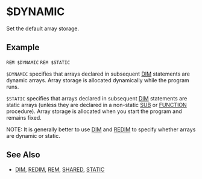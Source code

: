 # $DYNAMIC

Set the default array storage.

## Example

`REM $DYNAMIC`
`REM $STATIC`

`$DYNAMIC` specifies that arrays declared in subsequent [DIM](DIM) statements are dynamic arrays. Array storage is allocated dynamically while the program runs.

`$STATIC` specifies that arrays declared in subsequent [DIM](DIM) statements are static arrays (unless they are declared in a non-static [SUB](SUB) or [FUNCTION](FUNCTION) procedure). Array storage is allocated when you start the program and remains fixed.

NOTE: It is generally better to use [DIM](DIM) and [REDIM](REDIM) to specify whether arrays are dynamic or static.

## See Also

- [DIM](DIM), [REDIM](REDIM), [REM](REM), [SHARED](SHARED), [STATIC](STATIC)
